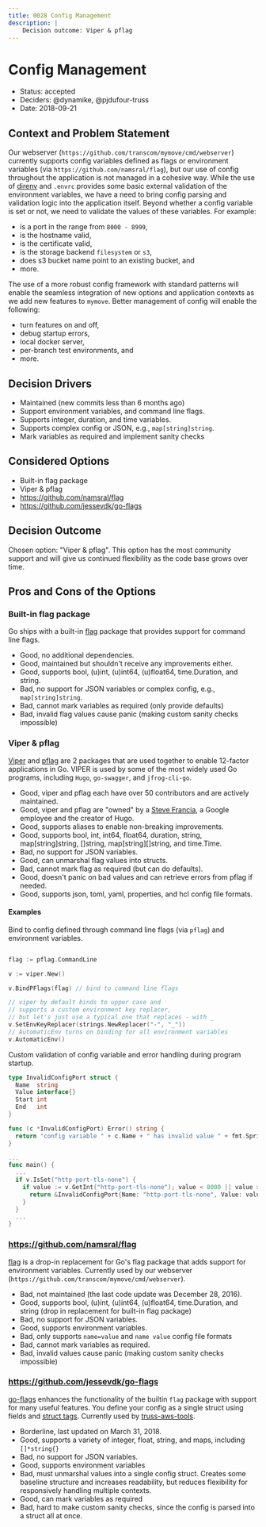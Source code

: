 ```yaml
---
title: 0028 Config Management
description: |
    Decision outcome: Viper & pflag
---
```

# Config Management

* Status: accepted
* Deciders: @dynamike, @pjdufour-truss
* Date: 2018-09-21

## Context and Problem Statement

Our webserver (`https://github.com/transcom/mymove/cmd/webserver`) currently supports config variables defined as flags or environment variables (via `https://github.com/namsral/flag`), but our use of config throughout the application is not managed in a cohesive way.  While the use of [direnv](https://direnv.net/) and `.envrc` provides some basic external validation of the environment variables, we have a need to bring config parsing and validation logic into the application itself.  Beyond whether a config variable is set or not, we need to validate the values of these variables.  For example:

* is a port in the range from `8000 - 8999`,
* is the hostname valid,
* is the certificate valid,
* is the storage backend `filesystem` or `s3`,
* does s3 bucket name point to an existing bucket, and
* more.

The use of a more robust config framework with standard patterns will enable the seamless integration of new options and application contexts as we add new features to `mymove`.  Better management of config will enable the following:

* turn features on and off,
* debug startup errors,
* local docker server,
* per-branch test environments, and
* more.

## Decision Drivers

* Maintained (new commits less than 6 months ago)
* Support environment variables, and command line flags.
* Supports integer, duration, and time variables.
* Supports complex config or JSON, e.g., `map[string]string`.
* Mark variables as required and implement sanity checks

## Considered Options

* Built-in flag package
* Viper & pflag
* https://github.com/namsral/flag
* https://github.com/jessevdk/go-flags

## Decision Outcome

Chosen option: "Viper & pflag".  This option has the most community support and will give us continued flexibility as the code base grows over time.

## Pros and Cons of the Options

### Built-in flag package

Go ships with a built-in [flag](https://godoc.org/flag) package that provides support for command line flags.

* Good, no additional dependencies.
* Good, maintained but shouldn't receive any improvements either.
* Good, supports bool, (u)int, (u)int64, (u)float64, time.Duration, and string.
* Bad, no support for JSON variables or complex config, e.g., `map[string]string`.
* Bad, cannot mark variables as required (only provide defaults)
* Bad, invalid flag values cause panic (making custom sanity checks impossible)

### Viper & pflag

[Viper](https://github.com/spf13/viper) and [pflag](https://github.com/spf13/pflag) are 2 packages that are used together to enable 12-factor applications in Go.  VIPER is used by some of the most widely used Go programs, including `Hugo`, `go-swagger`, and `jfrog-cli-go`.

* Good, viper and pflag each have over 50 contributors and are actively maintained.
* Good, viper and pflag are "owned" by a [Steve Francia](https://github.com/spf13/), a Google employee and the creator of Hugo.
* Good, supports aliases to enable non-breaking improvements.
* Good, supports bool, int, int64, float64, duration, string, map[string]string, []string, map[string][]string, and time.Time.
* Bad, no support for JSON variables.
* Good, can unmarshal flag values into structs.
* Bad, cannot mark flag as required  (but can do defaults).
* Good, doesn't panic on bad values and can retrieve errors from pflag if needed.
* Good, supports json, toml, yaml, properties, and hcl config file formats.

#### Examples

Bind to config defined through command line flags (via `pflag`) and environment variables.

```go

flag := pflag.CommandLine

v := viper.New()

v.BindPFlags(flag) // bind to command line flags

// viper by default binds to upper case and
// supports a custom environment key replacer,
// but let's just use a typical one that replaces - with _
v.SetEnvKeyReplacer(strings.NewReplacer("-", "_"))
// AutomaticEnv turns on binding for all environment variables
v.AutomaticEnv()
```

Custom validation of config variable and error handling during program startup.

```go
type InvalidConfigPort struct {
  Name  string
  Value interface{}
  Start int
  End   int
}

func (c *InvalidConfigPort) Error() string {
  return "config variable " + c.Name + " has invalid value " + fmt.Sprintf("%#v", c.Value) + ", must be in range " + strconv.Itoa(c.Start) + " - " + strconv.Itoa(c.End)
}

...
func main() {
  ...
  if v.IsSet("http-port-tls-none") {
    if value := v.GetInt("http-port-tls-none"); value < 8000 || value > 8999 {
      return &InvalidConfigPort{Name: "http-port-tls-none", Value: value, Start: 8000, End: 8999}
    }
  }
  ...
}
```

### https://github.com/namsral/flag

[flag](https://github.com/namsral/flag) is a drop-in replacement for Go's flag package that adds support for environment variables.  Currently used by our webserver (`https://github.com/transcom/mymove/cmd/webserver`).

* Bad, not maintained (the last code update was December 28, 2016).
* Good, supports bool, (u)int, (u)int64, (u)float64, time.Duration, and string (drop in replacement for built-in flag package)
* Bad, no support for JSON variables.
* Good, supports environment variables.
* Bad, only supports `name=value` and `name value` config file formats
* Bad, cannot mark variables as required.
* Bad, invalid values cause panic (making custom sanity checks impossible)

### https://github.com/jessevdk/go-flags

[go-flags](https://github.com/jessevdk/go-flags) enhances the functionality of the builtin `flag` package with support for many useful features.  You define your config as a single struct using fields and [struct tags](https://medium.com/golangspec/tags-in-golang-3e5db0b8ef3e).  Currently used by [truss-aws-tools](https://github.com/trussworks/truss-aws-tools).

* Borderline, last updated on March 31, 2018.
* Good, supports a variety of integer, float, string, and maps, including `[]*string{}`
* Bad, no support for JSON variables.
* Good, supports environment variables
* Bad, must unmarshal values into a single config struct.  Creates some baseline structure and increases readability, but reduces flexibility for responsively handling multiple contexts.
* Good, can mark variables as required
* Bad, hard to make custom sanity checks, since the config is parsed into a struct all at once.
